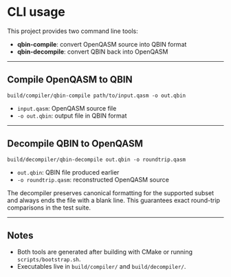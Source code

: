 # CLI usage

This project provides two command line tools:

- **qbin-compile**: convert OpenQASM source into QBIN format
- **qbin-decompile**: convert QBIN back into OpenQASM

---

## Compile OpenQASM to QBIN

    build/compiler/qbin-compile path/to/input.qasm -o out.qbin

- `input.qasm`: OpenQASM source file
- `-o out.qbin`: output file in QBIN format

---

## Decompile QBIN to OpenQASM

    build/decompiler/qbin-decompile out.qbin -o roundtrip.qasm

- `out.qbin`: QBIN file produced earlier
- `-o roundtrip.qasm`: reconstructed OpenQASM source

The decompiler preserves canonical formatting for the supported subset and always ends the file with a blank line. This guarantees exact round-trip comparisons in the test suite.

---

## Notes

- Both tools are generated after building with CMake or running `scripts/bootstrap.sh`.
- Executables live in `build/compiler/` and `build/decompiler/`.
